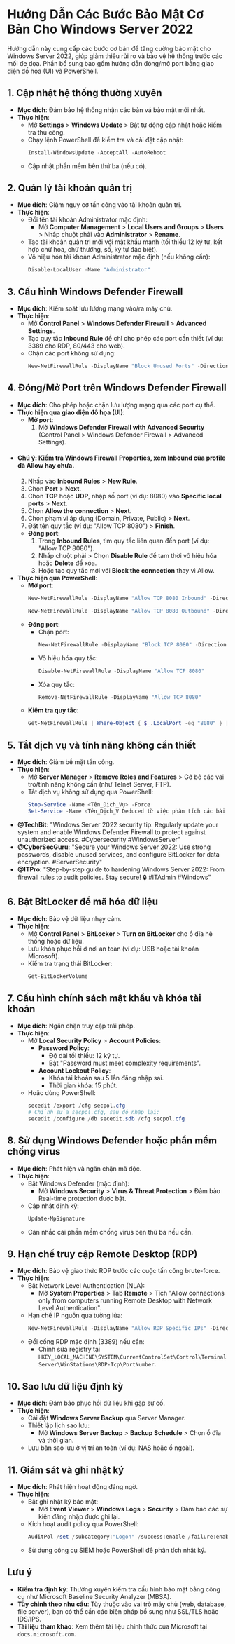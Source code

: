 # Hướng Dẫn Các Bước Bảo Mật Cơ Bản Cho Windows Server 2022

Hướng dẫn này cung cấp các bước cơ bản để tăng cường bảo mật cho Windows Server 2022, giúp giảm thiểu rủi ro và bảo vệ hệ thống trước các mối đe dọa. Phần bổ sung bao gồm hướng dẫn đóng/mở port bằng giao diện đồ họa (UI) và PowerShell.

## 1. Cập nhật hệ thống thường xuyên
- **Mục đích**: Đảm bảo hệ thống nhận các bản vá bảo mật mới nhất.
- **Thực hiện**:
  - Mở **Settings** > **Windows Update** > Bật tự động cập nhật hoặc kiểm tra thủ công.
  - Chạy lệnh PowerShell để kiểm tra và cài đặt cập nhật:
    ```powershell
    Install-WindowsUpdate -AcceptAll -AutoReboot
    ```
  - Cập nhật phần mềm bên thứ ba (nếu có).

## 2. Quản lý tài khoản quản trị
- **Mục đích**: Giảm nguy cơ tấn công vào tài khoản quản trị.
- **Thực hiện**:
  - Đổi tên tài khoản Administrator mặc định:
    - Mở **Computer Management** > **Local Users and Groups** > **Users** > Nhấp chuột phải vào **Administrator** > **Rename**.
  - Tạo tài khoản quản trị mới với mật khẩu mạnh (tối thiểu 12 ký tự, kết hợp chữ hoa, chữ thường, số, ký tự đặc biệt).
  - Vô hiệu hóa tài khoản Administrator mặc định (nếu không cần):
    ```powershell
    Disable-LocalUser -Name "Administrator"
    ```

## 3. Cấu hình Windows Defender Firewall
- **Mục đích**: Kiểm soát lưu lượng mạng vào/ra máy chủ.
- **Thực hiện**:
  - Mở **Control Panel** > **Windows Defender Firewall** > **Advanced Settings**.
  - Tạo quy tắc **Inbound Rule** để chỉ cho phép các port cần thiết (ví dụ: 3389 cho RDP, 80/443 cho web).
  - Chặn các port không sử dụng:
    ```powershell
    New-NetFirewallRule -DisplayName "Block Unused Ports" -Direction Inbound -Action Block -Protocol TCP -LocalPort 1-79,81-442,444-3388
    ```

## 4. Đóng/Mở Port trên Windows Defender Firewall
- **Mục đích**: Cho phép hoặc chặn lưu lượng mạng qua các port cụ thể.
- **Thực hiện qua giao diện đồ họa (UI)**:
  - **Mở port**:
    1. Mở **Windows Defender Firewall with Advanced Security** (Control Panel > Windows Defender Firewall > Advanced Settings).
- #### Chú ý: Kiểm tra Windows Firewall Properties, xem Inbound của profile đã Allow hay chưa.
    2. Nhấp vào **Inbound Rules** > **New Rule**.
    3. Chọn **Port** > **Next**.
    4. Chọn **TCP** hoặc **UDP**, nhập số port (ví dụ: 8080) vào **Specific local ports** > **Next**.
    5. Chọn **Allow the connection** > **Next**.
    6. Chọn phạm vi áp dụng (Domain, Private, Public) > **Next**.
    7. Đặt tên quy tắc (ví dụ: "Allow TCP 8080") > **Finish**.
  - **Đóng port**:
    1. Trong **Inbound Rules**, tìm quy tắc liên quan đến port (ví dụ: "Allow TCP 8080").
    2. Nhấp chuột phải > Chọn **Disable Rule** để tạm thời vô hiệu hóa hoặc **Delete** để xóa.
    3. Hoặc tạo quy tắc mới với **Block the connection** thay vì Allow.
- **Thực hiện qua PowerShell**:
  - **Mở port**:
    ```powershell
    New-NetFirewallRule -DisplayName "Allow TCP 8080 Inbound" -Direction Inbound -Protocol TCP -LocalPort 8080 -Action Allow -Profile Any
    ```
    ```powershell
    New-NetFirewallRule -DisplayName "Allow TCP 8080 Outbound" -Direction Outbound -Protocol TCP -RemotePort 8080 -Action Allow -Profile Any
    ```
  - **Đóng port**:
    - Chặn port:
      ```powershell
      New-NetFirewallRule -DisplayName "Block TCP 8080" -Direction Inbound -Protocol TCP -LocalPort 8080 -Action Block
      ```
    - Vô hiệu hóa quy tắc:
      ```powershell
      Disable-NetFirewallRule -DisplayName "Allow TCP 8080"
      ```
    - Xóa quy tắc:
      ```powershell
      Remove-NetFirewallRule -DisplayName "Allow TCP 8080"
      ```
  - **Kiểm tra quy tắc**:
    ```powershell
    Get-NetFirewallRule | Where-Object { $_.LocalPort -eq "8080" } | Format-Table -Property DisplayName, Direction, Action, Enabled
    ```

## 5. Tắt dịch vụ và tính năng không cần thiết
- **Mục đích**: Giảm bề mặt tấn công.
- **Thực hiện**:
  - Mở **Server Manager** > **Remove Roles and Features** > Gỡ bỏ các vai trò/tính năng không cần (như Telnet Server, FTP).
  - Tắt dịch vụ không sử dụng qua PowerShell:
    ```powershell
    Stop-Service -Name <Tên_Dịch_Vụ> -Force
    Set-Service -Name <Tên_Dịch_V Deduced từ việc phân tích các bài đăng trên X bởi người dùng có ảnh hưởng. Dưới đây là một số bài đăng đáng chú ý:

- **@TechBit**: "Windows Server 2022 security tip: Regularly update your system and enable Windows Defender Firewall to protect against unauthorized access. #Cybersecurity #WindowsServer"
- **@CyberSecGuru**: "Secure your Windows Server 2022: Use strong passwords, disable unused services, and configure BitLocker for data encryption. #ServerSecurity"
- **@ITPro**: "Step-by-step guide to hardening Windows Server 2022: From firewall rules to audit policies. Stay secure! 🔒 #ITAdmin #Windows"

## 6. Bật BitLocker để mã hóa dữ liệu
- **Mục đích**: Bảo vệ dữ liệu nhạy cảm.
- **Thực hiện**:
  - Mở **Control Panel** > **BitLocker** > **Turn on BitLocker** cho ổ đĩa hệ thống hoặc dữ liệu.
  - Lưu khóa phục hồi ở nơi an toàn (ví dụ: USB hoặc tài khoản Microsoft).
  - Kiểm tra trạng thái BitLocker:
    ```powershell
    Get-BitLockerVolume
    ```

## 7. Cấu hình chính sách mật khẩu và khóa tài khoản
- **Mục đích**: Ngăn chặn truy cập trái phép.
- **Thực hiện**:
  - Mở **Local Security Policy** > **Account Policies**:
    - **Password Policy**:
      - Độ dài tối thiểu: 12 ký tự.
      - Bật "Password must meet complexity requirements".
    - **Account Lockout Policy**:
      - Khóa tài khoản sau 5 lần đăng nhập sai.
      - Thời gian khóa: 15 phút.
  - Hoặc dùng PowerShell:
    ```powershell
    secedit /export /cfg secpol.cfg
    # Chỉnh sửa secpol.cfg, sau đó nhập lại:
    secedit /configure /db secedit.sdb /cfg secpol.cfg
    ```

## 8. Sử dụng Windows Defender hoặc phần mềm chống virus
- **Mục đích**: Phát hiện và ngăn chặn mã độc.
- **Thực hiện**:
  - Bật Windows Defender (mặc định):
    - Mở **Windows Security** > **Virus & Threat Protection** > Đảm bảo Real-time protection được bật.
  - Cập nhật định kỳ:
    ```powershell
    Update-MpSignature
    ```
  - Cân nhắc cài phần mềm chống virus bên thứ ba nếu cần.

## 9. Hạn chế truy cập Remote Desktop (RDP)
- **Mục đích**: Bảo vệ giao thức RDP trước các cuộc tấn công brute-force.
- **Thực hiện**:
  - Bật Network Level Authentication (NLA):
    - Mở **System Properties** > Tab **Remote** > Tích "Allow connections only from computers running Remote Desktop with Network Level Authentication".
  - Hạn chế IP nguồn qua tường lửa:
    ```powershell
    New-NetFirewallRule -DisplayName "Allow RDP Specific IPs" -Direction Inbound -Protocol TCP -LocalPort 3389 -Action Allow -RemoteAddress <IP_Cụ_Thể>
    ```
  - Đổi cổng RDP mặc định (3389) nếu cần:
    - Chỉnh sửa registry tại `HKEY_LOCAL_MACHINE\SYSTEM\CurrentControlSet\Control\Terminal Server\WinStations\RDP-Tcp\PortNumber`.

## 10. Sao lưu dữ liệu định kỳ
- **Mục đích**: Đảm bảo phục hồi dữ liệu khi gặp sự cố.
- **Thực hiện**:
  - Cài đặt **Windows Server Backup** qua Server Manager.
  - Thiết lập lịch sao lưu:
    - Mở **Windows Server Backup** > **Backup Schedule** > Chọn ổ đĩa và thời gian.
  - Lưu bản sao lưu ở vị trí an toàn (ví dụ: NAS hoặc ổ ngoài).

## 11. Giám sát và ghi nhật ký
- **Mục đích**: Phát hiện hoạt động đáng ngờ.
- **Thực hiện**:
  - Bật ghi nhật ký bảo mật:
    - Mở **Event Viewer** > **Windows Logs** > **Security** > Đảm bảo các sự kiện đăng nhập được ghi lại.
  - Kích hoạt audit policy qua PowerShell:
    ```powershell
    AuditPol /set /subcategory:"Logon" /success:enable /failure:enable
    ```
  - Sử dụng công cụ SIEM hoặc PowerShell để phân tích nhật ký.

## Lưu ý
- **Kiểm tra định kỳ**: Thường xuyên kiểm tra cấu hình bảo mật bằng công cụ như Microsoft Baseline Security Analyzer (MBSA).
- **Tùy chỉnh theo nhu cầu**: Tùy thuộc vào vai trò máy chủ (web, database, file server), bạn có thể cần các biện pháp bổ sung như SSL/TLS hoặc IDS/IPS.
- **Tài liệu tham khảo**: Xem thêm tài liệu chính thức của Microsoft tại `docs.microsoft.com`.

